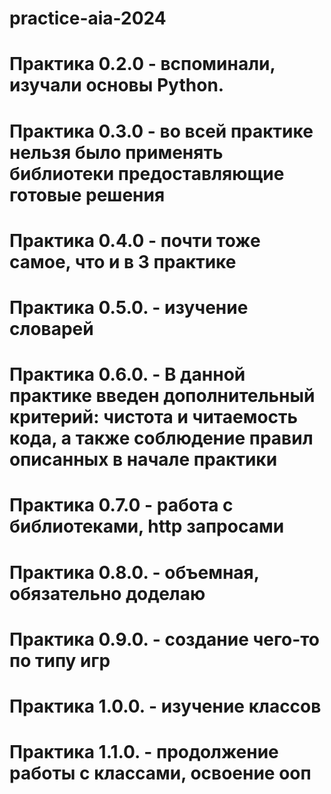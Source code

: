 # practice-aia-2024
# Практика 0.2.0 - вспоминали, изучали основы Python. 
# Практика 0.3.0 - во всей практике нельзя было применять библиотеки предоставляющие готовые решения
# Практика 0.4.0 - почти тоже самое, что и в 3 практике
# Практика 0.5.0. - изучение словарей
# Практика 0.6.0. - В данной практике введен дополнительный критерий: чистота и читаемость кода, а также соблюдение правил описанных в начале практики
# Практика 0.7.0 - работа с библиотеками, http запросами
# Практика 0.8.0. - объемная, обязательно доделаю
# Практика 0.9.0. - создание чего-то по типу игр
# Практика 1.0.0. - изучение классов
# Практика 1.1.0. - продолжение работы с классами, освоение ооп
